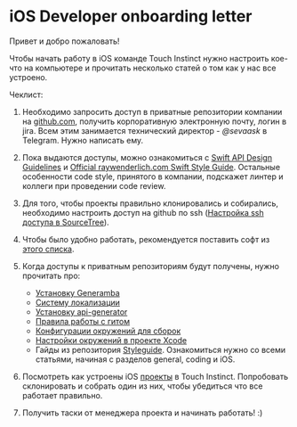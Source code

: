 # iOS Developer onboarding letter

Привет и добро пожаловать!

Чтобы начать работу в iOS команде Touch Instinct нужно настроить кое-что на компьютере и прочитать несколько статей о том как у нас все устроено.

Чеклист:

1. Необходимо запросить доступ в приватные репозитории компании на [github.com](https://github.com), получить корпоративную электронную почту, логин в jira. Всем этим занимается технический директор - *@sevaask* в Telegram. Нужно написать ему.
2. Пока выдаются доступы, можно ознакомиться с [Swift API Design Guidelines](https://swift.org/documentation/api-design-guidelines/) и [Official raywenderlich.com Swift Style Guide](https://github.com/raywenderlich/swift-style-guide). Остальные особенности code style, принятого в компании, подскажет линтер и коллеги при проведении code review.
3. Для того, чтобы проекты правильно клонировались и собирались, необходимо настроить доступ на github по ssh ([Настройка ssh доступа в SourceTree](https://confluence.atlassian.com/bitbucket/set-up-an-ssh-key-728138079.html#SetupanSSHkey-ssh4)).
4. Чтобы было удобно работать, рекомендуется поставить софт из [этого списка](Developer_Tools.md).
5. Когда доступы к приватным репозиториям будут получены, нужно прочитать про:
	- [Установку Generamba](../IOS/Guides/Generamba_Guide.md)
	- [Систему локализации](../IOS/Guides/Localization-Guide.md)
	- [Установку api-generator](../IOS/Guides/API_Generator_Guide.md)
	- [Правила работы с гитом](../general/gitGuide.md)
	- [Конфигурации окружений для сборок](../general/setupBuildGuide.md)
	- [Настройки окружений в проекте Xcode](../IOS/Guides/Xcode_Build_Configurations_Guide.md)
	- Гайды из репозитория [Styleguide](https://github.com/TouchInstinct/Styleguide). Ознакомиться нужно со всеми статьями, начиная с разделов general, coding и iOS.
	
6. Посмотреть как устроены iOS [проекты](https://github.com/TouchInstinct?language=swift) в Touch Instinct. Попробовать склонировать и собрать один из них, чтобы убедиться что все работает правильно.

7. Получить таски от менеджера проекта и начинать работать! :)